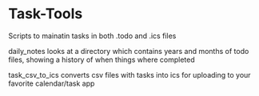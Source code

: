 # Task-Tools
Scripts to mainatin tasks in both .todo and .ics files

daily_notes looks at a directory which contains years and months of todo files, showing a history of when things where completed

task_csv_to_ics converts csv files with tasks into ics for uploading to your favorite calendar/task app
